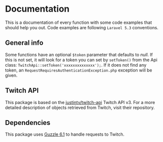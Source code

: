 # Documentation

This is a documentation of every function with some code examples that should help you out. Code examples are following ```Laravel 5.3``` conventions.

## General info

Some functions have an optional ```$token``` parameter that defaults to *null*. If this is not set, it will look for a token you can set by ```setToken()``` from the Api class: ```TwitchApi::setToken('xxxxxxxxxxxxxx');```. If it does not find any token, an ```RequestRequiresAuthenticationException.php``` exception will be given.

## Twitch API

This package is based on the [justintv/twitch-api](https://github.com/justintv/twitch-api) Twitch API v3. For a more detailed description of objects retrieved from Twitch, visit their repository.

## Dependencies

This package uses [Guzzle 6.1](https://github.com/guzzle/guzzle) to handle requests to Twitch.
